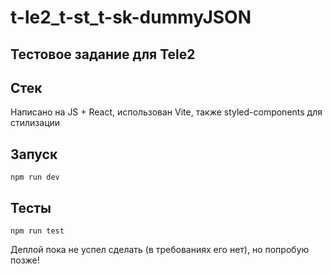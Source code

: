 # t-le2_t-st_t-sk-dummyJSON

## Тестовое задание для Tele2

## Стек

Написано на JS + React, использован Vite, также styled-components для стилизации

## Запуск

`npm run dev`

## Тесты

`npm run test`

Деплой пока не успел сделать (в требованиях его нет), но попробую позже!
